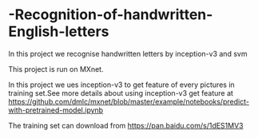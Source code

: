 # -Recognition-of-handwritten-English-letters
 In this project we recognise handwritten letters by inception-v3 and svm 
 
 This project is run on MXnet. 
 
In this project we ues inception-v3 to get feature of every pictures in training set.See more details about using inception-v3 get feature at https://github.com/dmlc/mxnet/blob/master/example/notebooks/predict-with-pretrained-model.ipynb

The training set can download from https://pan.baidu.com/s/1dES1MV3
 
 
